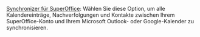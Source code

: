 <!-- markdownlint-disable-file MD041 -->
[Synchronizer für SuperOffice][1]: Wählen Sie diese Option, um alle Kalendereinträge, Nachverfolgungen und Kontakte zwischen Ihrem SuperOffice-Konto und Ihrem Microsoft Outlook- oder Google-Kalender zu synchronisieren.

<!-- Referenced links -->
[1]: https://appstore.superoffice.com/infobridge-software-b-v-/synchronizer-for-superoffice
